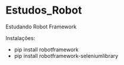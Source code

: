 # Estudos_Robot
 Estudando Robot Framework

 Instalações:

 * pip install robotframework
 * pip install robotframework-seleniumlibrary

